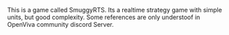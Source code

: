 This is a game called SmuggyRTS.
Its a realtime strategy game with simple units, but good complexity.
Some references are only understoof in OpenViva community discord Server.
